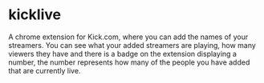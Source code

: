 # kicklive
A chrome extension for Kick.com, where you can add the names of your streamers. You can see what your added streamers are playing, how many viewers they have and there is a badge on the extension displaying a number, the number represents how many of the people you have added that are currently live.
